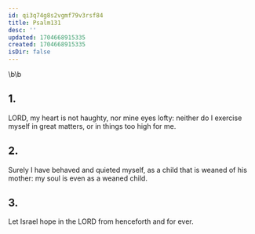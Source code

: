 ```yaml
---
id: qi3q74g8s2vgmf79v3rsf84
title: Psalm131
desc: ''
updated: 1704668915335
created: 1704668915335
isDir: false
---
```

\b\b
## 1.
LORD, my heart is not haughty, nor mine eyes lofty: neither do I exercise myself in great matters, or in things too high for me.
## 2.
Surely I have behaved and quieted myself, as a child that is weaned of his mother: my soul is even as a weaned child.
## 3.
Let Israel hope in the LORD from henceforth and for ever.
